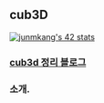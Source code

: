 ## cub3D

[![junmkang's 42 stats](https://badge42.herokuapp.com/api/stats/junmkang)](https://github.com/k010103/libftprintf.a)

### [cub3d 정리 블로그](https://jun-13.tistory.com/7)

### 소개.
